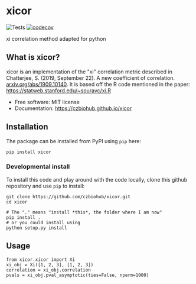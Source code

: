 xicor
================================
![Tests](https://travis-ci.com/czbiohub/xicor.svg)
[![codecov](https://codecov.io/gh/czbiohub/xicor/branch/master/graph/badge.svg)](https://codecov.io/gh/czbiohub/xicor)

xi correlation method adapted for python

## What is xicor?

xicor is an implementation of the "xi" correlation metric described in Chatterjee, S. (2019, September 22). A new coefficient of correlation. [arxiv.org/abs/1909.10140](https://arxiv.org/abs/1909.10140). It is based off the R code mentioned in the paper: https://statweb.stanford.edu/~souravc/xi.R 

-   Free software: MIT license
-   Documentation: https://czbiohub.github.io/xicor


Installation
------------

The package can be installed from PyPI using `pip` here:

```
pip install xicor
```

### Developmental install

To install this code and play around with the code locally, clone this github repository and use `pip` to install:

```
git clone https://github.com/czbiohub/xicor.git
cd xicor

# The "." means "install *this*, the folder where I am now"
pip install .
# or you could install using
python setup.py install
```

Usage
-----

```
from xicor.xicor import Xi
xi_obj = Xi([1, 2, 3], [1, 2, 3])
correlation = xi_obj.correlation
pvals = xi_obj.pval_asymptotic(ties=False, nperm=1000)

```
